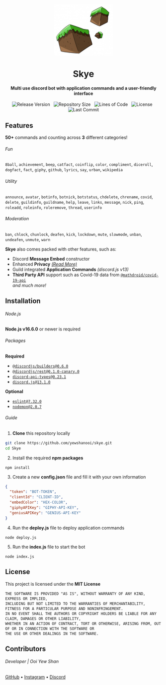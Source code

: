 <p align="center">
    <img src=".github/readme_icon.png" width="190" height="165"/>
</p>

<h1 align="center">
    Skye
    <br>
</h1>

<h4 align="center">Multi use discord bot with application commands and a user-friendly interface</h4>

<p align="center">
        <img alt="Release Version" src="https://img.shields.io/github/v/release/yewshanooi/skye?include_prereleases&style=flat-square">
    </a>
    &nbsp;
        <img alt="Repository Size" src="https://img.shields.io/github/repo-size/yewshanooi/skye?style=flat-square">
    </a>
    &nbsp;
        <img alt="Lines of Code" src="https://img.shields.io/tokei/lines/github/yewshanooi/skye?style=flat-square">
    </a>
    &nbsp;
        <img alt="License" src="https://img.shields.io/github/license/yewshanooi/skye?style=flat-square">
    </a>
    &nbsp;
        <img alt="Last Commit" src="https://img.shields.io/github/last-commit/yewshanooi/skye?style=flat-square">
    </a>
</p>

## Features
**50+** commands and counting across **3** different categories!
###### Fun
`8ball`, `achievement`, `beep`, `catfact`, `coinflip`, `color`, `compliment`, `diceroll`, `dogfact`, `fact`, `giphy`, `github`, `lyrics`, `say`, `urban`, `wikipedia`

###### Utility
`announce`, `avatar`, `botinfo`, `botnick`, `botstatus`, `chdelete`, `chrename`, `covid`, `delete`, `guildinfo`, `guildname`, `help`, `leave`, `links`, `message`, `nick`, `ping`, `roleadd`, `roleinfo`, `roleremove`, `thread`, `userinfo`

###### Moderation
`ban`, `chlock`, `chunlock`, `deafen`, `kick`, `lockdown`, `mute`, `slowmode`, `unban`, `undeafen`, `unmute`, `warn`

**Skye** also comes packed with other features, such as:
- Discord **Message Embed** constructor
- Enhanced **Privacy** [*(Read More)*](https://skyebot.weebly.com/privacy.html)
- Guild integrated **Application Commands** *(discord.js v13)*
- **Third Party API** support such as Covid-19 data from [`@mathdroid/covid-19-api`] <br/>
*and much more!*

## Installation
###### Node.js
**Node.js v16.6.0** or newer is required

###### Packages
**Required**
* [`@discordjs/builders@0.6.0`]
* [`@discordjs/rest@0.1.0-canary.0`]
* [`discord-api-types@0.23.1`]
* [`discord.js@13.1.0`]

**Optional**
* [`eslint@7.32.0`]
* [`nodemon@2.0.7`]

###### Guide
1. **Clone** this repository locally
```sh
git clone https://github.com/yewshanooi/skye.git
cd Skye
```
2. Install the required **npm packages**
```
npm install
```
3. Create a new **config.json** file and fill it with your own information
```json
{
  "token": "BOT-TOKEN",
  "clientId": "CLIENT-ID",
  "embedColor": "HEX-COLOR",
  "giphyAPIKey": "GIPHY-API-KEY",
  "geniusAPIKey": "GENIUS-API-KEY"
}
```
4. Run the **deploy.js** file to deploy application commands
```
node deploy.js
```
5. Run the **index.js** file to start the bot
```
node index.js
```

## License
This project is licensed under the **MIT License**
```
THE SOFTWARE IS PROVIDED "AS IS", WITHOUT WARRANTY OF ANY KIND, EXPRESS OR IMPLIED, 
INCLUDING BUT NOT LIMITED TO THE WARRANTIES OF MERCHANTABILITY, FITNESS FOR A PARTICULAR PURPOSE AND NONINFRINGEMENT. 
IN NO EVENT SHALL THE AUTHORS OR COPYRIGHT HOLDERS BE LIABLE FOR ANY CLAIM, DAMAGES OR OTHER LIABILITY, 
WHETHER IN AN ACTION OF CONTRACT, TORT OR OTHERWISE, ARISING FROM, OUT OF OR IN CONNECTION WITH THE SOFTWARE OR 
THE USE OR OTHER DEALINGS IN THE SOFTWARE.
```

## Contributors
###### Developer | Ooi Yew Shan
[GitHub](https://github.com/yewshanooi/) • [Instagram](https://instagram.com/yewshanooi/) • [Discord](https://discordapp.com/users/266124126584963082/)

<!----------------- LINKS ------------------>
[`@mathdroid/covid-19-api`]:        https://github.com/mathdroid/covid-19-api
[`@discordjs/builders@0.6.0`]:      https://github.com/discordjs/builders
[`@discordjs/rest@0.1.0-canary.0`]: https://github.com/discordjs/discord.js-modules
[`discord-api-types@0.23.1`]:       https://github.com/discordjs/discord-api-types
[`discord.js@13.1.0`]:              https://github.com/discordjs/discord.js/
[`eslint@7.32.0`]:                  https://github.com/eslint/eslint
[`nodemon@2.0.7`]:                  https://github.com/remy/nodemon
